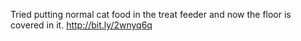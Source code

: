 Tried putting normal cat food in the treat feeder and now the floor is covered in it. http://bit.ly/2wnyq6q 